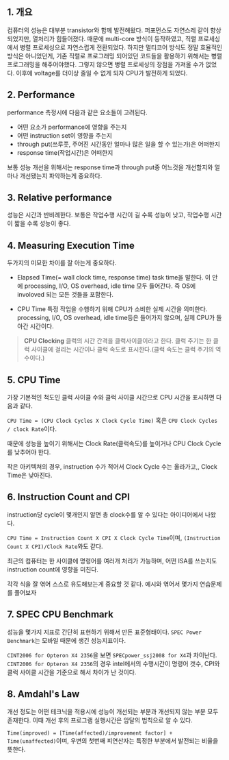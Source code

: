 ## 1. 개요
 컴퓨터의 성능은 대부분 transistor와 함께 발전해왔다. 퍼포먼스도 자연스레 같이 향상되었지만, 열처리가 힘들어졌다. 때문에 multi-core 방식이 등작하였고, 직렬 프로세싱에서 병렬 프로세싱으로 자연스럽게 전환되었다. 하지만 멀티코어 방식도 정말 효율적인 방식은 아니었던게, 기존 직렬로 프로그래밍 되어있던 코드들을 활용하기 위해서는 병렬 프로그래밍을 해주어야했다. 그렇지 않으면 병렬 프로세싱의 장점을 가져올 수가 없었다. 이후에 voltage를 더이상 줄일 수 없게 되자 CPU가 발전하게 되었다.

## 2. Performance
performance 측정시에 다음과 같은 요소들이 고려된다.

* 어떤 요소가 performance에 영향을 주는지
* 어떤 instruction set이 영향을 주는지
* through put(쓰루풋, 주어진 시간동안 얼마나 많은 일을 할 수 있는가)은 어떠한지
* response time(작업시간)은 어떠한지

보통 성능 개선을 위해서는 response time과 through put중 어느것을 개선할지와 얼마나 개선됐는지 파악하는게 중요하다.

## 3. Relative performance
성능은 시간과 반비례한다. 보통은 작업수행 시간이 길 수록 성능이 낮고, 작업수행 시간이 짧을 수록 성능이 좋다.

## 4. Measuring Execution Time
두가지의 미묘한 차이를 잘 아는게 중요하다.

* Elapsed Time(= wall clock time, response time)
task time을 말한다. 이 안에 processing, I/O, OS overhead, idle time 모두 들어간다. 즉 OS에 involoved 되는 모든 것들을 포함한다.

* CPU Time
특정 작업을 수행하기 위해 CPU가 소비한 실제 시간을 의미한다. processing, I/O, OS overhead, idle time등은 들어가지 않으며, 실제 CPU가 돌아간 시간이다.

> **CPU Clocking**
> 클럭의 시간 간격을 클럭사이클이라고 한다. 클럭 주기는 한 클럭 사이클에 걸리는 시간이나 클럭 속도로 표시한다.(클럭 속도는 클럭 주기의 역수이다.)

## 5. CPU Time
가장 기본적인 척도인 클럭 사이클 수와 클럭 사이클 시간으로 CPU 시간을 표시하면 다음과 같다.

`CPU Time = (CPU Clock Cycles X Clock Cycle Time)` 혹은 `CPU Clock Cycles / clock Rate`이다.

때문에 성능을 높이기 위해서는 Clock Rate(클럭속도)를 높이거나 CPU Clock Cycle를 낮추어야 한다.

작은 아키텍쳐의 경우, instruction 수가 적어서 Clock Cycle 수는 올라가고,, Clock Time은 낮아진다.

## 6. Instruction Count and CPI
instruction당 cycle이 몇개인지 알면 총 clock수를 알 수 있다는 아이디어에서 나왔다.

`CPU Time = Instruction Count X CPI X Clock Cycle Time`이며, `(Instruction Count X CPI)/Clock Rate`와도 같다.

최근의 컴퓨터는 한 사이클에 명령어를 여러개 처리가 가능하며, 어떤 ISA를 쓰는지도 instruction count에 영향을 미친다.

각각 식을 잘 엮어 스스로 유도해보는게 중요할 것 같다. 예시와 엮어서 몇가지 연습문제를 풀어보자

## 7. SPEC CPU Benchmark
성능을 몇가지 지표로 간단히 표현하기 위해서 만든 표준형태이다. `SPEC Power Benchmark`는 모바일 때문에 생긴 성능지표이다.

`CINT2006 for Opteron X4 2356`을 보면 `SPECpower_ssj2008 for X4`과 차이난다. `CINT2006 for Opteron X4 2356`의 경우 intel에서의 수행시간이 명령어 갯수, CPI와 클럭 사이클 시간을 기준으로 해서 차이가 난 것이다.

## 8. Amdahl's Law
개선 정도는 어떤 테크닉을 적용시에 성능이 개선되는 부분과 개선되지 않는 부분 모두 존재한다. 이때 개선 후의 프로그램 실행시간은 암달의 법칙으로 알 수 있다.

`Time(improved) = [Time(affected)/improvement factor] + Time(unaffected)`이며, 우변의 첫번째 피연산자는 특정한 부분에서 발전되는 비율을 뜻한다.